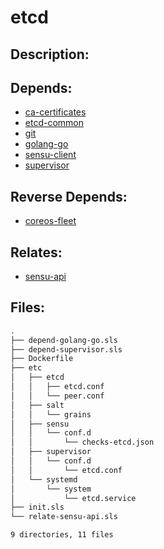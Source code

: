 # etcd

## Description:



## Depends:

  -  [ca-certificates](salt/ca-certificates)
  -  [etcd-common](salt/etcd-common)
  -  [git](salt/git)
  -  [golang-go](salt/golang-go)
  -  [sensu-client](salt/sensu-client)
  -  [supervisor](salt/supervisor)

## Reverse Depends:

  -  [coreos-fleet](salt/coreos-fleet)

## Relates:

  -  [sensu-api](salt/sensu-api)

## Files:

```bash
.
├── depend-golang-go.sls
├── depend-supervisor.sls
├── Dockerfile
├── etc
│   ├── etcd
│   │   ├── etcd.conf
│   │   └── peer.conf
│   ├── salt
│   │   └── grains
│   ├── sensu
│   │   └── conf.d
│   │       └── checks-etcd.json
│   ├── supervisor
│   │   └── conf.d
│   │       └── etcd.conf
│   └── systemd
│       └── system
│           └── etcd.service
├── init.sls
└── relate-sensu-api.sls

9 directories, 11 files
```
